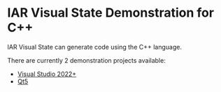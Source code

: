 # IAR Visual State Demonstration for C++

IAR Visual State can generate code using the C++ language.

There are currently 2 demonstration projects available:
- [Visual Studio 2022+](VisualStudio)
- [Qt5](Qt5)
